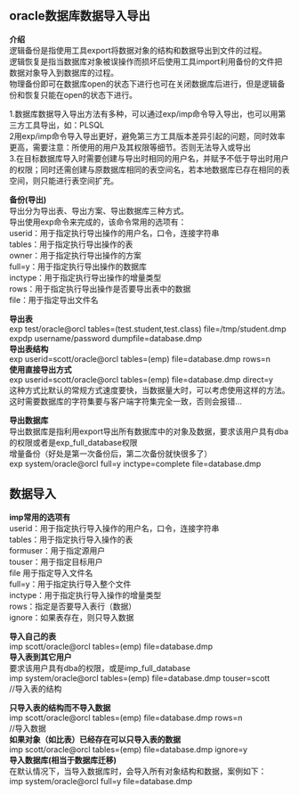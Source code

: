   ## oracle数据库数据导入导出

 **介绍**   
 逻辑备份是指使用工具export将数据对象的结构和数据导出到文件的过程。   
 逻辑恢复是指当数据库对象被误操作而损坏后使用工具import利用备份的文件把数据对象导入到数据库的过程。   
 物理备份即可在数据库open的状态下进行也可在关闭数据库后进行，但是逻辑备份和恢复只能在open的状态下进行。

 1.数据库数据导入导出方法有多种，可以通过exp/imp命令导入导出，也可以用第三方工具导出，如：PLSQL   
 2用exp/imp命令导入导出更好，避免第三方工具版本差异引起的问题，同时效率更高，需要注意：所使用的用户及其权限等细节。否则无法导入或导出   
 3.在目标数据库导入时需要创建与导出时相同的用户名，并赋予不低于导出时用户的权限；同时还需创建与原数据库相同的表空间名，若本地数据库已存在相同的表空间，则只能进行表空间扩充。

 **备份(导出)**   
 导出分为导出表、导出方案、导出数据库三种方式。   
 导出使用exp命令来完成的，该命令常用的选项有：   
 userid：用于指定执行导出操作的用户名，口令，连接字符串   
 tables：用于指定执行导出操作的表   
 owner：用于指定执行导出操作的方案   
 full=y：用于指定执行导出操作的数据库   
 inctype：用于指定执行导出操作的增量类型   
 rows：用于指定执行导出操作是否要导出表中的数据   
 file：用于指定导出文件名

 **导出表**   
 exp test/oracle@orcl tables=(test.student,test.class) file=/tmp/student.dmp   
 expdp username/password dumpfile=database.dmp   
 **导出表结构**   
 exp userid=scott/oracle@orcl tables=(emp) file=database.dmp rows=n   
 **使用直接导出方式**   
 exp userid=scott/oracle@orcl tables=(emp) file=database.dmp direct=y   
 这种方式比默认的常规方式速度要快，当数据量大时，可以考虑使用这样的方法。   
 这时需要数据库的字符集要与客户端字符集完全一致，否则会报错…

 **导出数据库**   
 导出数据库是指利用export导出所有数据库中的对象及数据，要求该用户具有dba的权限或者是exp_full_database权限   
 增量备份（好处是第一次备份后，第二次备份就快很多了）   
 exp system/oracle@orcl full=y inctype=complete file=database.dmp

 
## 数据导入

 **imp常用的选项有**   
 userid：用于指定执行导入操作的用户名，口令，连接字符串   
 tables：用于指定执行导入操作的表   
 formuser：用于指定源用户   
 touser：用于指定目标用户   
 file 用于指定导入文件名   
 full=y：用于指定执行导入整个文件   
 inctype：用于指定执行导入操作的增量类型   
 rows：指定是否要导入表行（数据）   
 ignore：如果表存在，则只导入数据

 **导入自己的表**   
 imp scott/oracle@orcl tables=(emp) file=database.dmp   
 **导入表到其它用户**   
 要求该用户具有dba的权限，或是imp_full_database   
 imp system/oracle@orcl tables=(emp) file=database.dmp touser=scott   
 //导入表的结构

 **只导入表的结构而不导入数据**   
 imp scott/oracle@orcl tables=(emp) file=database.dmp rows=n   
 //导入数据   
 **如果对象（如比表）已经存在可以只导入表的数据**   
 imp scott/oracle@orcl tables=(emp) file=database.dmp ignore=y   
 **导入数据库(相当于数据库迁移)**   
 在默认情况下，当导入数据库时，会导入所有对象结构和数据，案例如下：   
 imp system/oracle@orcl full=y file=database.dmp

   
  